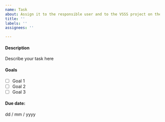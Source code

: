 ```yaml
---
name: Task
about: Assign it to the responsible user and to the VSSS project on the right panel
title: ''
labels: ''
assignees: ''

---
```


#### **Description**
Describe your task here
#### **Goals**
- [ ] Goal 1
- [ ] Goal 2
- [ ] Goal 3
#### **Due date:** 
dd / mm / yyyy
